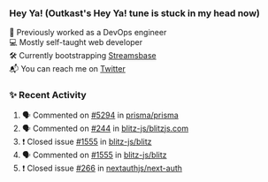 ### Hey Ya! (Outkast's Hey Ya! tune is stuck in my head now)

💼 Previously worked as a DevOps engineer  
💻 Mostly self-taught web developer  
🛠️ Currently bootstrapping [Streamsbase](https://streamsbase.com)  
📬 You can reach me on [Twitter](https://twitter.com/LoriKarikari)

### ✨ Recent Activity

<!--START_SECTION:activity-->
1. 🗣 Commented on [#5294](https://github.com/prisma/prisma/issues/5294) in [prisma/prisma](https://github.com/prisma/prisma)
2. 🗣 Commented on [#244](https://github.com/blitz-js/blitzjs.com/issues/244) in [blitz-js/blitzjs.com](https://github.com/blitz-js/blitzjs.com)
3. ❗️ Closed issue [#1555](https://github.com/blitz-js/blitz/issues/1555) in [blitz-js/blitz](https://github.com/blitz-js/blitz)
4. 🗣 Commented on [#1555](https://github.com/blitz-js/blitz/issues/1555) in [blitz-js/blitz](https://github.com/blitz-js/blitz)
5. ❗️ Closed issue [#266](https://github.com/nextauthjs/next-auth/issues/266) in [nextauthjs/next-auth](https://github.com/nextauthjs/next-auth)
<!--END_SECTION:activity-->
